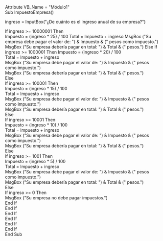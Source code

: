 Attribute VB_Name = "Módulo1"  
Sub ImpuestoEmpresa()  
  
  ingreso = InputBox("¿De cuánto es el ingreso anual de su empresa?")  
  
  If ingreso >= 10000001 Then  
  Impuesto = (ingreso * 25) / 100
  Total = Impuesto + ingreso
  MsgBox ("Su empresa debe pagar el valor de: ") & Impuesto & (" pesos como impuesto.")
  MsgBox ("Su empresa debería pagar en total: ") & Total & (" pesos.")
  Else
    If ingreso >= 1000001 Then
    Impuesto = (ingreso * 20) / 100  
    Total = Impuesto + ingreso  
    MsgBox ("Su empresa debe pagar el valor de: ") & Impuesto & (" pesos como impuesto.")  
    MsgBox ("Su empresa debería pagar en total: ") & Total & (" pesos.")  
    Else  
      If ingreso >= 100001 Then  
      Impuesto = (ingreso * 15) / 100  
      Total = Impuesto + ingreso  
      MsgBox ("Su empresa debe pagar el valor de: ") & Impuesto & (" pesos como impuesto.")  
      MsgBox ("Su empresa debería pagar en total: ") & Total & (" pesos.")  
      Else  
        If ingreso >= 10001 Then  
        Impuesto = (ingreso * 10) / 100  
        Total = Impuesto + ingreso  
        MsgBox ("Su empresa debe pagar el valor de: ") & Impuesto & (" pesos como impuesto.")  
        MsgBox ("Su empresa debería pagar en total: ") & Total & (" pesos.")  
        Else  
          If ingreso >= 1001 Then  
          Impuesto = (ingreso * 5) / 100  
          Total = Impuesto + ingreso  
          MsgBox ("Su empresa debe pagar el valor de: ") & Impuesto & (" pesos como impuesto.")  
          MsgBox ("Su empresa debería pagar en total: ") & Total & (" pesos.")  
          Else  
            If ingreso >= 0 Then  
            MsgBox ("Su empresa no debe pagar impuestos.")  
            End If  
          End If  
        End If  
      End If  
    End If  
  End If  
End Sub
